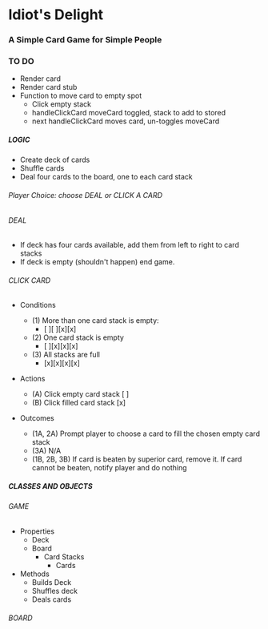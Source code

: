 # Idiot's Delight

### A Simple Card Game for Simple People

### TO DO

- Render card
- Render card stub
- Function to move card to empty spot
  - Click empty stack
  - handleClickCard moveCard toggled, stack to add to stored
  - next handleClickCard moves card, un-toggles moveCard

##### LOGIC

- Create deck of cards
- Shuffle cards
- Deal four cards to the board, one to each card stack

###### Player Choice: choose DEAL or CLICK A CARD

###### DEAL

- If deck has four cards available, add them from left to right to card stacks
- If deck is empty (shouldn't happen) end game.

###### CLICK CARD

- Conditions

  - (1) More than one card stack is empty:
    - [ ][ ][x][x]
  - (2) One card stack is empty
    - [ ][x][x][x]
  - (3) All stacks are full
    - [x][x][x][x]

- Actions

  - (A) Click empty card stack [ ]
  - (B) Click filled card stack [x]

- Outcomes
  - (1A, 2A) Prompt player to choose a card to fill the chosen empty card stack
  - (3A) N/A
  - (1B, 2B, 3B) If card is beaten by superior card, remove it. If card cannot be beaten, notify player and do nothing

##### CLASSES AND OBJECTS

###### GAME

- Properties
  - Deck
  - Board
    - Card Stacks
      - Cards
- Methods
  - Builds Deck
  - Shuffles deck
  - Deals cards

###### BOARD
